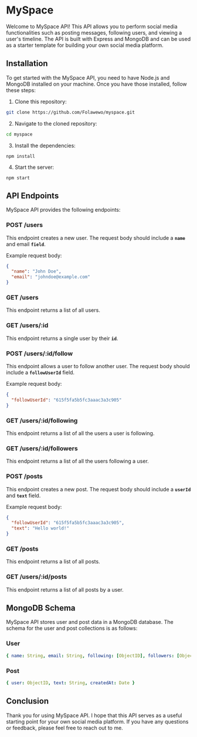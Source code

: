 # MySpace

Welcome to MySpace API! This API allows you to perform social media functionalities such as posting messages, following users, and viewing a user's timeline. The API is built with Express and MongoDB and can be used as a starter template for building your own social media platform.

## Installation

To get started with the MySpace API, you need to have Node.js and MongoDB installed on your machine. Once you have those installed, follow these steps:

1. Clone this repository:

```bash
git clone https://github.com/Folawewo/myspace.git
```

2. Navigate to the cloned repository:

```bash
cd myspace
```

3. Install the dependencies:

```
npm install
```

4. Start the server:

```
npm start
```

## API Endpoints

MySpace API provides the following endpoints:

### POST /users

This endpoint creates a new user. The request body should include a **`name`** and email **`field`**.

Example request body:

```json
{
  "name": "John Doe",
  "email": "johndoe@example.com"
}
```

### GET /users

This endpoint returns a list of all users.

### GET /users/:id

This endpoint returns a single user by their **`id`**.

### POST /users/:id/follow

This endpoint allows a user to follow another user. The request body should include a **`followUserId`** field.

Example request body:

```json
{
  "followUserId": "615f5fa5b5fc3aaac3a3c905"
}
```

### GET /users/:id/following

This endpoint returns a list of all the users a user is following.

### GET /users/:id/followers

This endpoint returns a list of all the users following a user.

### POST /posts

This endpoint creates a new post. The request body should include a **`userId`** and **`text`** field.

Example request body:

```json
{
  "followUserId": "615f5fa5b5fc3aaac3a3c905",
  "text": "Hello world!"
}
```

### GET /posts

This endpoint returns a list of all posts.

### GET /users/:id/posts

This endpoint returns a list of all posts by a user.

## MongoDB Schema

MySpace API stores user and post data in a MongoDB database. The schema for the user and post collections is as follows:

### User

```yaml
{ name: String, email: String, following: [ObjectID], followers: [ObjectID] }
```

### Post

```yaml
{ user: ObjectID, text: String, createdAt: Date }
```

## Conclusion

Thank you for using MySpace API. I hope that this API serves as a useful starting point for your own social media platform. If you have any questions or feedback, please feel free to reach out to me.
